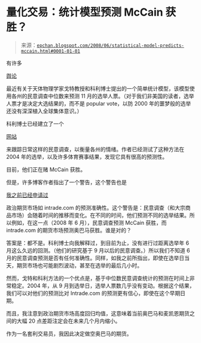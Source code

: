 <!--yml

分类：未分类

日期：2024-05-12 19:20:14

-->

# 量化交易：统计模型预测 McCain 获胜？

> 来源：[`epchan.blogspot.com/2008/06/statistical-model-predicts-mccain.html#0001-01-01`](http://epchan.blogspot.com/2008/06/statistical-model-predicts-mccain.html#0001-01-01)

有许多

[舆论](http://www.nytimes.com/2008/06/06/opinion/06tyson.html?pagewanted=all)

最近有关于天体物理学家戈特教授和科利博士提出的一个简单统计模型，该模型使用各州的民意调查中位数来预测 11 月的选举人票。（对于我们非美国的读者，选举人票才是决定大选结果的，而不是 popular vote，以防 2000 年的噩梦般的选举还没有深深植入全球集体意识。）

科利博士已经建立了一个

[网站](http://www.colleyrankings.com/election2008/)

来跟踪日常这样的民意调查，以衡量各州的情绪。作者已经测试了这种方法在 2004 年的选举，以及许多体育赛事结果，发现它具有很高的预测性。

目前，他们正在赌 McCain 获胜。

但是，许多博客作者指出了一个警告，这个警告也是

[我之前已经申请过](http://epchan.blogspot.com/2006/11/is-political-futures-markets-really.html)

政治期货市场如 intrade.com 的预测准确性。这个警告是：民意调查（和大宗商品市场）会随着时间的推移而变化。在不同的时间，他们预测不同的选举结果。所以例如，在这一点（2008 年 6 月），民意调查预测 McCain 获胜，而 intrade.com 的期货市场预测奥巴马获胜。谁是对的？

答案是：都不是。科利博士向我解释过，到目前为止，没有进行过距离选举年 6 月这么久远的回测。（他们的研究基于 9 月以后的民意调查。）所以我们不知道 6 月的民意调查预测是否有任何准确性。同样，如我之前所指出，即使在选举日当天，期货市场也可能剧烈波动，甚至在选举的最后几小时。

然而，戈特和科利方法的一个优点是，基于中位数民意调查统计的预测在时间上非常稳定。2004 年，从 9 月到选举日，选举人票数几乎没有变动。根据这个结果，我们可以对他们的预测比对 Intrade.com 的预测更有信心，即使在这个早期日期。

而且，我注意到政治期货市场高度回归均值，这意味着当前奥巴马和麦凯恩期货之间的大幅 20 点差距注定会在未来几个月内缩小。

作为一名套利交易员，我因此决定做空奥巴马的期货。

